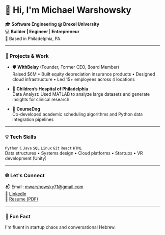 # 👋 Hi, I'm Michael Warshowsky

🎓 **Software Engineering @ Drexel University**  
💻 **Builder | Engineer | Entrepreneur**  
📍 Based in Philadelphia, PA

---

### 🚀 Projects & Work

- 🛡️ **WithBelay** (Founder, Former CEO, Board Member)  
  Raised $6M • Built equity depreciation insurance products • Designed cloud infrastructure • Led 15+ employees across 4 locations

- 🧠 **Children’s Hospital of Philadelphia**  
  Data Analyst: Used MATLAB to analyze large datasets and generate insights for clinical research

- 📘 **CourseDog**  
  Co-developed academic scheduling algorithms and Python data integration pipelines

---

### 💡 Tech Skills

`Python` `C` `Java` `SQL` `Linux` `Git` `React` `HTML`  
Data structures • Systems design • Cloud platforms • Startups • VR development (Unity)

---

### 🌐 Let's Connect

📬 Email: [mwarshowsky71@gmail.com](mailto:mwarshowsky71@gmail.com)  
💼 [LinkedIn](https://www.linkedin.com/in/michael-warshowsky)  
📁 [Resume (PDF)](https://github.com/EmGeeDoubleU/EmGeeDoubleU/raw/main/Michael-Warshowsky-Resume.pdf)

---

### 🧠 Fun Fact

I'm fluent in startup chaos and conversational Hebrew.

